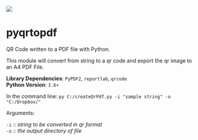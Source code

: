 ![](https://i.imgur.com/zZPCeA5.png)
# pyqrtopdf
QR Code written to a PDF file with Python.

This module will convert from string to a qr code and export the qr image to an A4 PDF File.

<b>Library Dependencies</b>: `PyPDF2`, `reportlab`, `qrcode`<br>
<b>Python Version</b>: `3.6+`

In the command line: `py C:/createQrPdf.py -i "sample string" -o "C:/Dropbox/"`<br>

Arguments:<br>

`-i` :: <i>string to be converted in qr format</i><br>
`-o` :: <i>the output directory of file</i>
